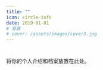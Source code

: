 ```yaml
---
title: ""
icon: circle-info
date: 2019-01-01
# 背景
# cover: /assets/images/cover3.jpg
---
```


<!-- more -->

# 

将你的个人介绍和档案放置在此处。
